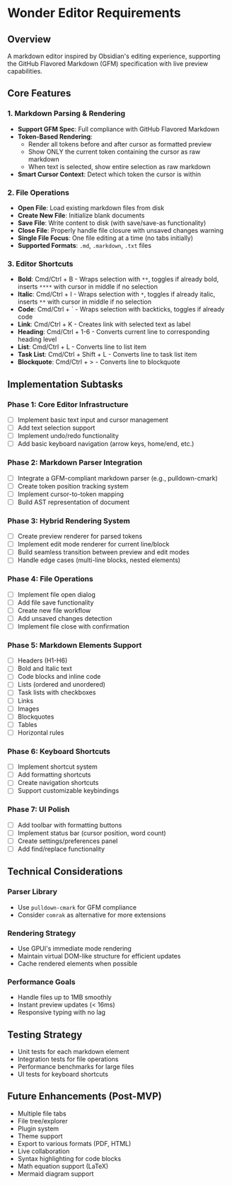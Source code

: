 # Wonder Editor Requirements

## Overview
A markdown editor inspired by Obsidian's editing experience, supporting the GitHub Flavored Markdown (GFM) specification with live preview capabilities.

## Core Features

### 1. Markdown Parsing & Rendering
- **Support GFM Spec**: Full compliance with GitHub Flavored Markdown
- **Token-Based Rendering**: 
  - Render all tokens before and after cursor as formatted preview
  - Show ONLY the current token containing the cursor as raw markdown
  - When text is selected, show entire selection as raw markdown
- **Smart Cursor Context**: Detect which token the cursor is within

### 2. File Operations
- **Open File**: Load existing markdown files from disk
- **Create New File**: Initialize blank documents
- **Save File**: Write content to disk (with save/save-as functionality)
- **Close File**: Properly handle file closure with unsaved changes warning
- **Single File Focus**: One file editing at a time (no tabs initially)
- **Supported Formats**: `.md`, `.markdown`, `.txt` files

### 3. Editor Shortcuts
- **Bold**: Cmd/Ctrl + B - Wraps selection with `**`, toggles if already bold, inserts `****` with cursor in middle if no selection
- **Italic**: Cmd/Ctrl + I - Wraps selection with `*`, toggles if already italic, inserts `**` with cursor in middle if no selection  
- **Code**: Cmd/Ctrl + ` - Wraps selection with backticks, toggles if already code
- **Link**: Cmd/Ctrl + K - Creates link with selected text as label
- **Heading**: Cmd/Ctrl + 1-6 - Converts current line to corresponding heading level
- **List**: Cmd/Ctrl + L - Converts line to list item
- **Task List**: Cmd/Ctrl + Shift + L - Converts line to task list item
- **Blockquote**: Cmd/Ctrl + > - Converts line to blockquote

## Implementation Subtasks

### Phase 1: Core Editor Infrastructure
- [ ] Implement basic text input and cursor management
- [ ] Add text selection support
- [ ] Implement undo/redo functionality
- [ ] Add basic keyboard navigation (arrow keys, home/end, etc.)

### Phase 2: Markdown Parser Integration
- [ ] Integrate a GFM-compliant markdown parser (e.g., pulldown-cmark)
- [ ] Create token position tracking system
- [ ] Implement cursor-to-token mapping
- [ ] Build AST representation of document

### Phase 3: Hybrid Rendering System
- [ ] Create preview renderer for parsed tokens
- [ ] Implement edit mode renderer for current line/block
- [ ] Build seamless transition between preview and edit modes
- [ ] Handle edge cases (multi-line blocks, nested elements)

### Phase 4: File Operations
- [ ] Implement file open dialog
- [ ] Add file save functionality
- [ ] Create new file workflow
- [ ] Add unsaved changes detection
- [ ] Implement file close with confirmation

### Phase 5: Markdown Elements Support
- [ ] Headers (H1-H6)
- [ ] Bold and Italic text
- [ ] Code blocks and inline code
- [ ] Lists (ordered and unordered)
- [ ] Task lists with checkboxes
- [ ] Links
- [ ] Images
- [ ] Blockquotes
- [ ] Tables
- [ ] Horizontal rules

### Phase 6: Keyboard Shortcuts
- [ ] Implement shortcut system
- [ ] Add formatting shortcuts
- [ ] Create navigation shortcuts
- [ ] Support customizable keybindings

### Phase 7: UI Polish
- [ ] Add toolbar with formatting buttons
- [ ] Implement status bar (cursor position, word count)
- [ ] Create settings/preferences panel
- [ ] Add find/replace functionality

## Technical Considerations

### Parser Library
- Use `pulldown-cmark` for GFM compliance
- Consider `comrak` as alternative for more extensions

### Rendering Strategy
- Use GPUI's immediate mode rendering
- Maintain virtual DOM-like structure for efficient updates
- Cache rendered elements when possible

### Performance Goals
- Handle files up to 1MB smoothly
- Instant preview updates (< 16ms)
- Responsive typing with no lag

## Testing Strategy
- Unit tests for each markdown element
- Integration tests for file operations
- Performance benchmarks for large files
- UI tests for keyboard shortcuts

## Future Enhancements (Post-MVP)
- Multiple file tabs
- File tree/explorer
- Plugin system
- Theme support
- Export to various formats (PDF, HTML)
- Live collaboration
- Syntax highlighting for code blocks
- Math equation support (LaTeX)
- Mermaid diagram support